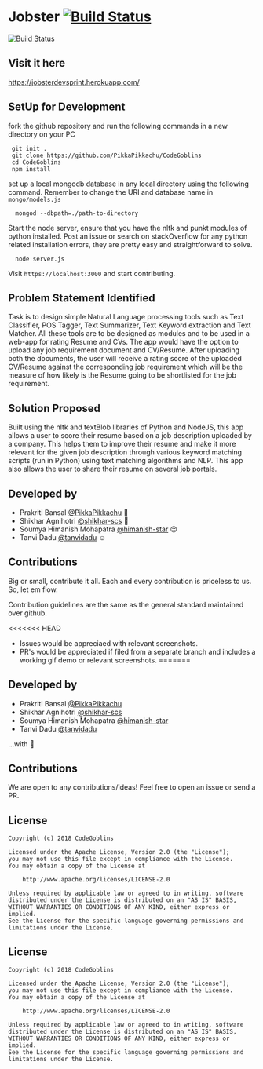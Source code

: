 # Jobster [![Build Status](https://travis-ci.org/shikhar-scs/CodeGoblins.svg?branch=master)](https://travis-ci.org/shikhar-scs/CodeGoblins)
[![Build Status](https://travis-ci.org/shikhar-scs/CodeGoblins.svg?branch=master)](https://travis-ci.org/shikhar-scs/CodeGoblins) 

## Visit it here 
https://jobsterdevsprint.herokuapp.com/

## SetUp for Development


  fork the github repository and run the following commands in a new directory on your PC
 
 ```
  git init .
  git clone https://github.com/PikkaPikkachu/CodeGoblins
  cd CodeGoblins
  npm install
``` 
  set up a local mongodb database in any local directory using the following command. Remember to change the URI and database name in `mongo/models.js`
   
```
  mongod --dbpath=./path-to-directory
```
  Start the node server, ensure that you have the nltk and punkt modules of python installed. Post an issue or search on stackOverflow for any python related installation errors, they are pretty easy and straightforward to solve.
                                                  
```
  node server.js

```

Visit `https://localhost:3000` and start contributing. 


## Problem Statement Identified 
Task is to design simple Natural Language processing tools such as Text Classifier, POS Tagger, Text Summarizer, Text Keyword extraction and Text Matcher. All these tools are to be designed as modules and to be used in a web-app for rating Resume and CVs. The app would have the option to upload any job requirement document and CV/Resume. After uploading both the documents, the user will receive a rating score of the uploaded CV/Resume against the corresponding job requirement which will be the measure of how likely is the Resume going to be shortlisted for the job requirement.


## Solution Proposed 
Built using the nltk and textBlob libraries of Python and NodeJS, this app allows a user to score their resume based on a job description uploaded by a company. This helps them to improve their resume and make it more relevant for the given job description through various keyword matching scripts (run in Python) using text matching algorithms and NLP. This app also allows the user to share their resume on several job portals.


## Developed by 
 - Prakriti Bansal [@PikkaPikkachu](https://github.com/PikkaPikkachu)  :ghost:
 - Shikhar Agnihotri [@shikhar-scs](https://github.com/shikhar-scs)  :slightly_smiling_face:
 - Soumya Himanish Mohapatra [@himanish-star](https://github.com/himanish-star)  :relieved:
 - Tanvi Dadu [@tanvidadu](https://github.com/tanvidadu)  :relaxed:


## Contributions
Big or small, contribute it all. Each and every contribution is priceless to us. So, let em flow.

Contribution guidelines are the same as the general standard maintained over github.

<<<<<<< HEAD
  - Issues would be appreciaed with relevant screenshots.
  - PR's would be appreciated if filed from a separate branch and includes a working gif demo or relevant screenshots.
=======
## Developed by 
 - Prakriti Bansal [@PikkaPikkachu](https://github.com/PikkaPikkachu)
 - Shikhar Agnihotri [@shikhar-scs](https://github.com/shikhar-scs)
 - Soumya Himanish Mohapatra [@himanish-star](https://github.com/himanish-star)
 - Tanvi Dadu [@tanvidadu](https://github.com/tanvidadu)
 
...with :ghost:

## Contributions
We are open to any contributions/ideas! Feel free to open an issue or send a PR. 

## License 
```
Copyright (c) 2018 CodeGoblins

Licensed under the Apache License, Version 2.0 (the "License");
you may not use this file except in compliance with the License.
You may obtain a copy of the License at

    http://www.apache.org/licenses/LICENSE-2.0

Unless required by applicable law or agreed to in writing, software
distributed under the License is distributed on an "AS IS" BASIS,
WITHOUT WARRANTIES OR CONDITIONS OF ANY KIND, either express or implied.
See the License for the specific language governing permissions and
limitations under the License.

```


## License 
```
Copyright (c) 2018 CodeGoblins

Licensed under the Apache License, Version 2.0 (the "License");
you may not use this file except in compliance with the License.
You may obtain a copy of the License at

    http://www.apache.org/licenses/LICENSE-2.0

Unless required by applicable law or agreed to in writing, software
distributed under the License is distributed on an "AS IS" BASIS,
WITHOUT WARRANTIES OR CONDITIONS OF ANY KIND, either express or implied.
See the License for the specific language governing permissions and
limitations under the License.

```
